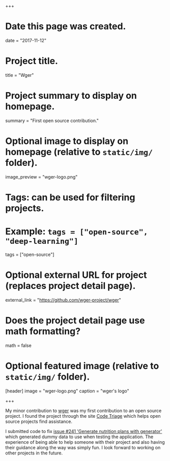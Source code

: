 +++
# Date this page was created.
date = "2017-11-12"

# Project title.
title = "Wger"

# Project summary to display on homepage.
summary = "First open source contribution."

# Optional image to display on homepage (relative to `static/img/` folder).
image_preview = "wger-logo.png"

# Tags: can be used for filtering projects.
# Example: `tags = ["open-source", "deep-learning"]`
tags = ["open-source"]

# Optional external URL for project (replaces project detail page).
external_link = "https://github.com/wger-project/wger"

# Does the project detail page use math formatting?
math = false

# Optional featured image (relative to `static/img/` folder).
[header]
image = "wger-logo.png"
caption = "wger's logo"

+++

My minor contribution to [wger](https://github.com/wger-project/wger) was my first contribution to an open source project. I found the project through the site [Code Triage](https://www.codetriage.com) which helps open source projects find assistance.

I submitted code to fix [issue #241 'Generate nutrition plans with generator'](https://github.com/wger-project/wger/issues/241) which generated dummy data to use when testing the application. The experience of being able to help someone with their project and also having their guidance along the way was simply fun. I look forward to working on other projects in the future.

